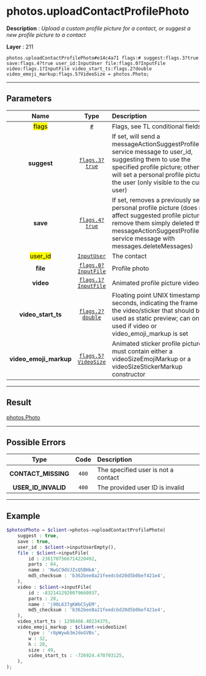 # photos.uploadContactProfilePhoto

**Description** : *Upload a custom profile picture for a contact, or suggest a new profile picture to a contact*

**Layer** : 211

```tl
photos.uploadContactProfilePhoto#e14c4a71 flags:# suggest:flags.3?true save:flags.4?true user_id:InputUser file:flags.0?InputFile video:flags.1?InputFile video_start_ts:flags.2?double video_emoji_markup:flags.5?VideoSize = photos.Photo;
```

---

## Parameters

| Name | Type | Description |
| :---: | :---: | :--- |
| <mark>flags</mark> | [`#`](type/#) | Flags, see TL conditional fields |
| **suggest** | [`flags.3?true`](type/true) | If set, will send a messageActionSuggestProfilePhoto service message to user_id, suggesting them to use the specified profile picture; otherwise, will set a personal profile picture for the user (only visible to the current user) |
| **save** | [`flags.4?true`](type/true) | If set, removes a previously set personal profile picture (does not affect suggested profile pictures, to remove them simply deleted the messageActionSuggestProfilePhoto service message with messages.deleteMessages) |
| <mark>user_id</mark> | [`InputUser`](type/InputUser) | The contact |
| **file** | [`flags.0?InputFile`](type/InputFile) | Profile photo |
| **video** | [`flags.1?InputFile`](type/InputFile) | Animated profile picture video |
| **video_start_ts** | [`flags.2?double`](type/double) | Floating point UNIX timestamp in seconds, indicating the frame of the video/sticker that should be used as static preview; can only be used if video or video_emoji_markup is set |
| **video_emoji_markup** | [`flags.5?VideoSize`](type/VideoSize) | Animated sticker profile picture, must contain either a videoSizeEmojiMarkup or a videoSizeStickerMarkup constructor |

---

## Result

[photos.Photo](type/photos.Photo)

---

## Possible Errors

| Type | Code | Description |
| :---: | :---: | :--- |
| **CONTACT_MISSING** | `400` | The specified user is not a contact |
| **USER_ID_INVALID** | `400` | The provided user ID is invalid |

---

## Example

```php
$photosPhoto = $client->photos->uploadContactProfilePhoto(
	suggest : true,
	save : true,
	user_id : $client->inputUserEmpty(),
	file : $client->inputFile(
		id : 2361707566714220492,
		parts : 84,
		name : 'NwGC9dVJZsQ5BHkA',
		md5_checksum : 'b362bee8a21feedcbd20d5b0bef421e4',
	),
	video : $client->inputFile(
		id : -8321412920079660937,
		parts : 28,
		name : 'j90L637gKWbCSyEM',
		md5_checksum : 'b362bee8a21feedcbd20d5b0bef421e4',
	),
	video_start_ts : 1298466.40234375,
	video_emoji_markup : $client->videoSize(
		type : 'r8pWywb3mJdoGVBs',
		w : 32,
		h : 20,
		size : 49,
		video_start_ts : -726924.470703125,
	),
);
```
